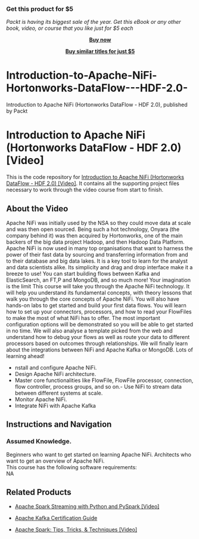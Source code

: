 
### Get this product for $5

<i>Packt is having its biggest sale of the year. Get this eBook or any other book, video, or course that you like just for $5 each</i>


<b><p align='center'>[Buy now](https://packt.link/9781789346084)</p></b>


<b><p align='center'>[Buy similar titles for just $5](https://subscription.packtpub.com/search)</p></b>


# Introduction-to-Apache-NiFi-Hortonworks-DataFlow---HDF-2.0-
Introduction to Apache NiFi (Hortonworks DataFlow - HDF 2.0), published by Packt
# Introduction to Apache NiFi (Hortonworks DataFlow - HDF 2.0) [Video]
This is the code repository for [Introduction to Apache NiFi (Hortonworks DataFlow - HDF 2.0) [Video]](https://docs.google.com/spreadsheets/d/1elRd7GkJFKgRpMWwytZkZHfEmUnoc4GweJPe2oAGTqE/edit#gid=0). It contains all the supporting project files necessary to work through the video course from start to finish.
## About the Video 
Apache NiFi was initially used by the NSA so they could move data at scale and was then open sourced. Being such a hot technology, Onyara (the company behind it) was then acquired by Hortonworks, one of the main backers of the big data project Hadoop, and then Hadoop Data Platform. Apache NiFi is now used in many top organisations that want to harness the power of their fast data by sourcing and transferring information from and to their database and big data lakes. It is a key tool to learn for the analyst and data scientists alike. Its simplicity and drag and drop interface make it a breeze to use! You can start building flows between Kafka and ElasticSearch, an FT,P and MongoDB, and so much more! Your imagination is the limit This course will take you through the Apache NiFi technology. It will help you understand its fundamental concepts, with theory lessons that walk you through the core concepts of Apache NiFi. You will also have hands-on labs to get started and build your first data flows. You will learn how to set up your connectors, processors, and how to read your FlowFiles to make the most of what NiFi has to offer. The most important configuration options will be demonstrated so you will be able to get started in no time. We will also analyse a template picked from the web and understand how to debug your flows as well as route your data to different processors based on outcomes through relationships. We will finally learn about the integrations between NiFi and Apache Kafka or MongoDB. Lots of learning ahead!
<DIV class=book-info-will-learn-text>
<UL>
<LI>nstall and configure Apache NiFi. 
<LI>Design Apache NiFi architecture. 
<LI>Master core functionalities like FlowFile, FlowFile processor, connection, flow controller, process groups, and so on.- Use NiFi to stream data between different systems at scale. 
<LI>Monitor Apache NiFi. 
<LI>Integrate NiFi with Apache Kafka</LI></UL></DIV>

## Instructions and Navigation
### Assumed Knowledge.
Beginners who want to get started on learning Apache NiFi. Architects who want to get an overview of Apache NiFi.	
This course has the following software requirements:<br/>
NA

## Related Products
* [Apache Spark Streaming with Python and PySpark [Video]](https://www.packtpub.com/application-development/apache-spark-streaming-python-and-pyspark-video)

* [Apache Kafka Certification Guide](https://www.packtpub.com/big-data-and-business-intelligence/apache-kafka-certification-guide)

* [Apache Spark: Tips, Tricks, & Techniques [Video]](https://www.packtpub.com/application-development/apache-spark-tips-tricks-techniques-video)
